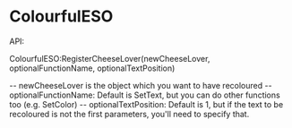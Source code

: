 # ColourfulESO


API:

ColourfulESO:RegisterCheeseLover(newCheeseLover, optionalFunctionName, optionalTextPosition)

-- newCheeseLover is the object which you want to have recoloured
-- optionalFunctionName: Default is SetText, but you can do other functions too (e.g. SetColor)
-- optionalTextPosition: Default is 1, but if the text to be recoloured is not the first parameters, you'll need to specify that.

